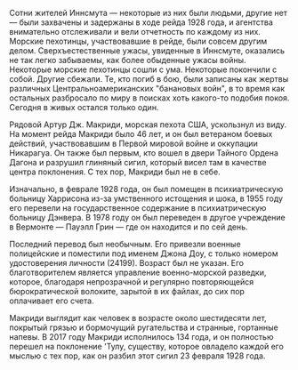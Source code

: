 Сотни жителей Иннсмута — некоторые из них были людьми, другие нет — были захвачены и задержаны в ходе рейда 1928 года, и агентства внимательно отслеживали и вели отчетность по каждому из них. Морские пехотинцы, участвовавшие в рейде, были совсем другим делом. Сверхъестественные ужасы, увиденные в Иннсмуте, оказались не так легко забываемы, как более обыденные ужасы войны. Некоторые морские пехотинцы сошли с ума. Некоторые покончили с собой. Другие сбежали. Те, кто погиб в бою, были записаны как жертвы различных Центральноамериканских "банановых войн", в то время как остальных разбросало по миру в поисках хоть какого-то подобия покоя. Сегодня в живых остался только один.

Рядовой Артур Дж. Макриди, морская пехота США, ускользнул из виду. На момент рейда Макриди было 46 лет, и он был ветераном боевых действий, участвовавшим в Первой мировой войне и оккупации Никарагуа. Он также был первым, кто вошел в двери Тайного Ордена Дагона и разрушил глиняный сигил, который висел там в качестве центра поклонения. С тех пор, Макриди был не в себе.

Изначально, в феврале 1928 года, он был помещен в психиатрическую больницу Харрисона из-за умственного истощения и шока, в 1955 году его перевели на государственное содержание в психиатрическую больницу Дэнвера. В 1978 году он был переведен в другое учреждение в Вермонте — Пауэлл Грин — где он находится и по сей день.

Последний перевод был необычным. Его привезли военные полицейские и поместили под именем Джона Доу, с только номером удостоверения личности (24199). Возраст был не указан. Его благотворителем является управление военно-морской разведки, которое, благодаря непрозрачной и регулярно повторяющейся бюрократической волоките, зарытой в их файлах, до сих пор оплачивает его счета. 

Макриди выглядит как человек в возрасте около шестидесяти лет, покрытый грязью и бормочущий ругательства и странные, гортанные напевы. В 2017 году Макриди исполнилось 134 года, и он полностью перешел на поклонение 'Тулу, существу, которое овладело каждой его мыслью с тех пор, как он разбил этот сигил 23 февраля 1928 года.